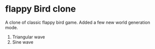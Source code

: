 # flappy Bird clone
A clone of classic flappy bird game.
Added a few new world generation mode.
1. Triangular wave
2. Sine wave
